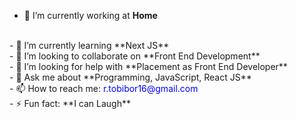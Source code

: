 



- 🔭 I’m currently working at **Home**
<br/>
- 🌱 I’m currently learning **Next JS**
<br/>
- 👯 I’m looking to collaborate on **Front End Development**
<br/>
- 🤔 I’m looking for help with **Placement as Front End Developer**
<br/>
- 💬 Ask me about **Programming, JavaScript, React JS**
<br/>
- 📫 How to reach me: <span style="color:blue;">r.tobibor16@gmail.com</span>
<br/>
- ⚡ Fun fact: **I can Laugh**

